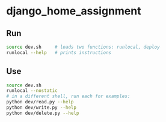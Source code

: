# django_home_assignment

## Run

```bash
source dev.sh     # loads two functions: runlocal, deploy
runlocal --help   # prints instructions
```

## Use

```bash
source dev.sh
runlocal --nostatic
# in a different shell, run each for examples:
python dev/read.py --help
python dev/write.py --help
python dev/delete.py --help
```